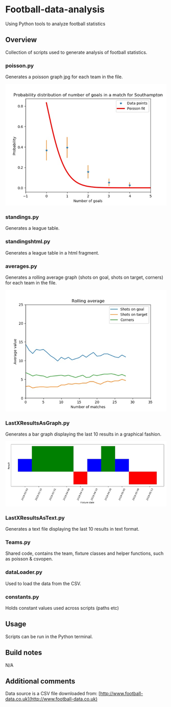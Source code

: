 # Football-data-analysis
Using Python tools to analyze football statistics

## Overview
Collection of scripts used to generate analysis of football statistics.

### poisson.py
Generates a poisson graph jpg for each team in the file.

![Southampton Poisson](/outputs/examples/Southampton_psn.jpg?raw=true)

### standings.py
Generates a league table.

### standingshtml.py
Generates a league table in a html fragment.

### averages.py
Generates a rolling average graph (shots on goal, shots on target, corners) for each team in the file.

![Southampton Averages](/outputs/examples/Southampton_avg.jpg?raw=true)

### LastXResultsAsGraph.py
Generates a bar graph displaying the last 10 results in a graphical fashion.

![Southampton Last10](/outputs/examples/Southampton_last10_bar.jpg?raw=true)

### LastXResultsAsText.py
Generates a text file displaying the last 10 results in text format.

### Teams.py
Shared code, contains the team, fixture classes and helper functions, such as poisson & csvopen.

### dataLoader.py
Used to load the data from the CSV.

### constants.py
Holds constant values used across scripts (paths etc)

## Usage
Scripts can be run in the Python terminal.

## Build notes
N/A

## Additional comments

Data source is a CSV file downloaded from: [http://www.football-data.co.uk](http://www.football-data.co.uk)
